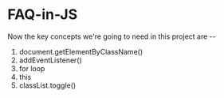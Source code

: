 # FAQ-in-JS
Now the key concepts we're going to need in this project are --
1) document.getElementByClassName()
2) addEventListener()
3) for loop
4) this
5) classList.toggle()
